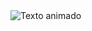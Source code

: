 <img src="https://readme-typing-svg.demolab.com/?font=Iosevka&size=16&pause=1000&color=9D7CD8&center=true&vCenter=true&width=435&lines=AAmante%20del%20hacking%20web%20y%20entusiasta%20del%20pentesting" alt="Texto animado" class="titulo">






